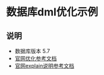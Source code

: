 # 数据库dml优化示例

## 说明
 * 数据库版本 5.7
 * [官网优化参考文档](https://dev.mysql.com/doc/refman/5.7/en/optimization.html)
 * [官网explain说明参考文档](https://dev.mysql.com/doc/refman/5.7/en/using-explain.html)